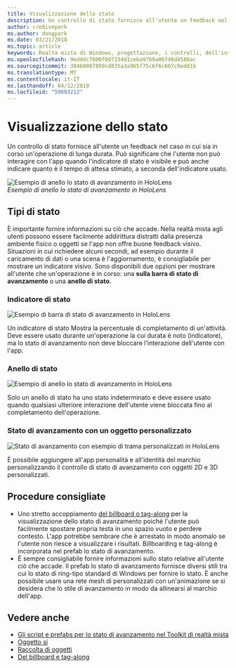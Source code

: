 ```yaml
---
title: Visualizzazione dello stato
description: Un controllo di stato fornisce all'utente un feedback nel caso in cui sia in corso un'operazione di lunga durata.
author: cre8ivepark
ms.author: dongpark
ms.date: 03/21/2018
ms.topic: article
keywords: Realtà mista di Windows, progettazione, i controlli, dell'interfaccia utente, esperienza utente
ms.openlocfilehash: 9edddc7800f0d7334d1ceba97b9a06fd6d4580ac
ms.sourcegitcommit: 384b0087899cd835a3a965f75c6f6c607c9edd1b
ms.translationtype: MT
ms.contentlocale: it-IT
ms.lasthandoff: 04/12/2019
ms.locfileid: "59603212"
---
```

# <a name="displaying-progress"></a>Visualizzazione dello stato

Un controllo di stato fornisce all'utente un feedback nel caso in cui sia in corso un'operazione di lunga durata. Può significare che l'utente non può interagire con l'app quando l'indicatore di stato è visibile e può anche indicare quanto è il tempo di attesa stimato, a seconda dell'indicatore usato.

![Esempio di anello lo stato di avanzamento in HoloLens](images/640px-progress-hero.jpg)<br>
*Esempio di anello lo stato di avanzamento in HoloLens*

## <a name="types-of-progress"></a>Tipi di stato

È importante fornire informazioni su ciò che accade. Nella realtà mista agli utenti possono essere facilmente addirittura distratti dalla presenza ambiente fisico o oggetti se l'app non offre buone feedback visivo. Situazioni in cui richiedere alcuni secondi, ad esempio durante il caricamento di dati o una scena è l'aggiornamento, è consigliabile per mostrare un indicatore visivo. Sono disponibili due opzioni per mostrare all'utente che un'operazione è in corso: una **sulla barra di stato di avanzamento** o una **anello di stato**.

### <a name="progress-bar"></a>Indicatore di stato

![Esempio di barra di stato di avanzamento in HoloLens](images/640px-progressbar.jpg)

Un indicatore di stato Mostra la percentuale di completamento di un'attività. Deve essere usato durante un'operazione la cui durata è noto (indicatore), ma lo stato di avanzamento non deve bloccare l'interazione dell'utente con l'app.

### <a name="progress-ring"></a>Anello di stato

![Esempio di anello lo stato di avanzamento in HoloLens](images/640px-progressring.jpg)

Solo un anello di stato ha uno stato indeterminato e deve essere usato quando qualsiasi ulteriore interazione dell'utente viene bloccata fino al completamento dell'operazione.

### <a name="progress-with-a-custom-object"></a>Stato di avanzamento con un oggetto personalizzato

![Stato di avanzamento con esempio di trama personalizzati in HoloLens](images/640px-progresscustom.jpg)

È possibile aggiungere all'app personalità e all'identità del marchio personalizzando il controllo di stato di avanzamento con oggetti 2D e 3D personalizzati.

## <a name="best-practices"></a>Procedure consigliate
* Uno stretto accoppiamento [del billboard o tag-along](billboarding-and-tag-along.md) per la visualizzazione dello stato di avanzamento poiché l'utente può facilmente spostare propria testa in uno spazio vuoto e perdere contesto. L'app potrebbe sembrare che è arrestato in modo anomalo se l'utente non riesce a visualizzare i risultati. Billboarding e tag-along è incorporata nel prefab lo stato di avanzamento.
* È sempre consigliabile fornire informazioni sullo stato relative all'utente ciò che accade. Il prefab lo stato di avanzamento fornisce diversi stili tra cui lo stato di ring-tipo standard di Windows per fornire lo stato. È anche possibile usare una rete mesh di personalizzati con un'animazione se si desidera che lo stile di avanzamento in modo da allinearsi al marchio dell'app.

## <a name="see-also"></a>Vedere anche
* [Gli script e prefabs per lo stato di avanzamento nel Toolkit di realtà mista](https://github.com/Microsoft/MixedRealityToolkit-Unity/blob/htk_release/Assets/HoloToolkit-Examples/UX/Readme/README_ProgressExample.md)
* [Oggetto si](interactable-object.md)
* [Raccolta di oggetti](object-collection.md)
* [Del billboard e tag-along](billboarding-and-tag-along.md)
